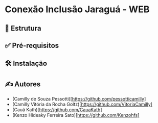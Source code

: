 # Conexão Inclusão Jaraguá - WEB

## 🧱 Estrutura

## ✅ Pré-requisitos

## 🛠 Instalação

## ✍ Autores

* (Camilly de Souza Pessotti)[https://github.com/pessotticamilly]
* (Camilly Vitória da Rocha Goltz)[https://github.com/VitoriaCamilly]
* (Cauã Kath)[https://github.com/CauaKath]
* (Kenzo Hideaky Ferreira Sato)[https://github.com/Kenzohfs]
